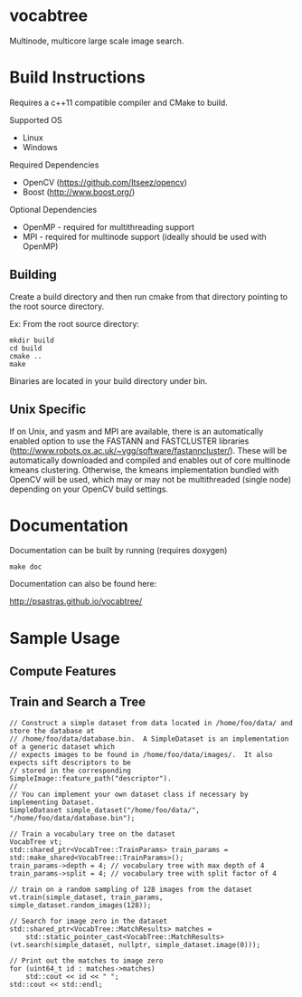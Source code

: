 vocabtree
=========

Multinode, multicore large scale image search.


Build Instructions
===================

Requires a c++11 compatible compiler and CMake to build.

Supported OS

* Linux
* Windows

Required Dependencies

* OpenCV (https://github.com/Itseez/opencv)
* Boost (http://www.boost.org/)

Optional Dependencies

* OpenMP - required for multithreading support
* MPI - required for multinode support (ideally should be used with OpenMP)

Building
----------

Create a build directory and then run cmake from that directory pointing to the root source directory.

Ex: From the root source directory:

    mkdir build
    cd build
    cmake ..
    make

Binaries are located in your build directory under bin.

Unix Specific
----------
If on Unix, and yasm and MPI are available, there is an automatically enabled option to use the FASTANN and 
FASTCLUSTER libraries (http://www.robots.ox.ac.uk/~vgg/software/fastanncluster/).  These will be automatically 
downloaded and compiled and enables out of core multinode kmeans clustering.  Otherwise, the kmeans 
implementation bundled with OpenCV will be used, which may or may not be multithreaded (single node) 
depending on your OpenCV build settings.


Documentation
===================

Documentation can be built by running (requires doxygen)

    make doc

Documentation can also be found here:

http://psastras.github.io/vocabtree/


Sample Usage
===================

Compute Features
-----------------------

Train and Search a Tree
-----------------------
    // Construct a simple dataset from data located in /home/foo/data/ and store the database at 
    // /home/foo/data/database.bin.  A SimpleDataset is an implementation of a generic dataset which
    // expects images to be found in /home/foo/data/images/.  It also expects sift descriptors to be 
    // stored in the corresponding SimpleImage::feature_path("descriptor").
    //
    // You can implement your own dataset class if necessary by implementing Dataset.
    SimpleDataset simple_dataset("/home/foo/data/", "/home/foo/data/database.bin");
    
    // Train a vocabulary tree on the dataset
    VocabTree vt;
    std::shared_ptr<VocabTree::TrainParams> train_params = std::make_shared<VocabTree::TrainParams>();
    train_params->depth = 4; // vocabulary tree with max depth of 4
    train_params->split = 4; // vocabulary tree with split factor of 4
    
    // train on a random sampling of 128 images from the dataset
    vt.train(simple_dataset, train_params, simple_dataset.random_images(128));
    
    // Search for image zero in the dataset
    std::shared_ptr<VocabTree::MatchResults> matches =
        std::static_pointer_cast<VocabTree::MatchResults>(vt.search(simple_dataset, nullptr, simple_dataset.image(0)));
    
    // Print out the matches to image zero
    for (uint64_t id : matches->matches)
        std::cout << id << " ";
    std::cout << std::endl;
